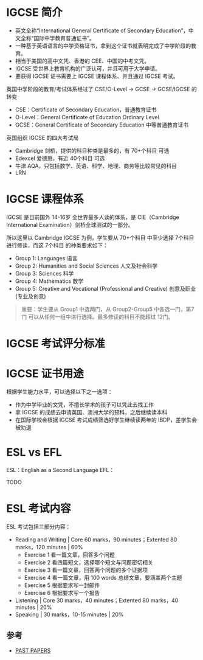 # IGCSE 简介
- 英文全称“International General Certificate of Secondary Education”，中文全称“国际中学教育普通证书”。
- 一种基于英语语言的中学资格证书，拿到这个证书就表明完成了中学阶段的教育。
- 相当于美国的高中文凭、香港的 CEE、中国的中考文凭。
- IGCSE 受世界上教育机构的广泛认可，并且可用于大学申请。
- 要获得 IGCSE 证书需要上 IGCSE 课程体系、并且通过 IGCSE 考试。
  
英国中学阶段的教育/考试体系经过了 CSE/O-Level -> GCSE -> GCSE/IGCSE 的转变
- CSE：Certificate of Secondary Education，普通教育证书
- O-Level：General Certificate of Education Ordinary Level
- GCSE：General Certificate of Secondary Education 中等普通教育证书

英国组织 IGCSE 的四大考试局
- Cambridge 剑桥，提供的科目种类是最多的，有 70+个科目 可选
- Edexcel 爱德思，有近 40个科目 可选
- 牛津 AQA，只包括数学、英语、科学、地理、商务等比较常见的科目
- LRN

# IGCSE 课程体系
IGCSE 是目前国外 14-16岁 全世界最多人读的体系，是 CIE（Cambridge International Examination）剑桥全球测试的一部分。

所以这里以 Cambridge IGCSE 为例，学生要从 70+个科目 中至少选择 7个科目 进行修读，而这 7个科目 的种类要求如下：
- Group 1: Languages 语言
- Group 2: Humanities and Social Sciences 人文及社会科学
- Group 3: Sciences 科学
- Group 4: Mathematics 数学
- Group 5: Creative and Vocational (Professional and Creative) 创意及职业(专业及创意)
>重要：学生要从 Group1 中选两门，从 Group2-Group5 中各选一门，第7门 可以从任何一组中进行选择。最多修读的科目不能超过 12门。

# IGCSE 考试评分标准

# IGCSE 证书用途
根据学生能力水平，可以选择以下之一选项：
- 作为中学毕业的文凭，不擅长学术的孩子可以凭此去找工作
- 拿 IGCSE 的成绩去申请英国、澳洲大学的预科，之后继续读本科
- 在国际学校会根据 IGCSE 考试成绩筛选好学生继续读两年的 IBDP，差学生会被劝退

# ESL vs EFL
ESL：English as a Second Language
EFL：

TODO
# ESL 考试内容
ESL 考试包括三部分内容：
- Reading and Writing | Core 60 marks，90 minutes；Extented 80 marks，120 minutes | 60%
  - Exercise 1 看一篇文章，回答多个问题
  - Exercise 2 看四篇短文，选择哪个短文与问题密切相关
  - Exercise 3 看一篇文章，回答两个问题的多个证据项
  - Exercise 4 看一篇文章，用 100 words 总结文章，要涵盖两个主题
  - Exercise 5 根据要求写一封邮件
  - Exercise 6 根据要求写一个报告
- Listening | Core 30 marks，40 minutes；Extented 80 marks，40 minutes | 20%
- Speaking | 30 marks，10-15 minutes | 20%

## 参考
- [PAST PAPERS](https://www.exam-mate.com/pastpapers?cat=3&sub=257)
